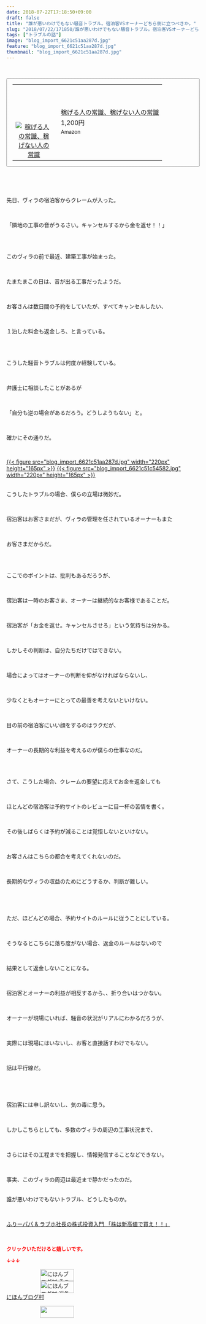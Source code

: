 ```yaml
---
date: 2018-07-22T17:18:50+09:00
draft: false
title: "誰が悪いわけでもない騒音トラブル。宿泊客VSオーナーどちら側に立つべきか。"
slug: "2018/07/22/171850/誰が悪いわけでもない騒音トラブル。宿泊客VSオーナーどちら側に立つべきか。"
tags: ["トラブルの話"]
image: "blog_import_6621c51aa287d.jpg"
feature: "blog_import_6621c51aa287d.jpg"
thumbnail: "blog_import_6621c51aa287d.jpg"
---
```

<p> </p><div contenteditable="false" style="padding: 15px; border-radius: 4px; border: 1px dotted currentColor; border-image: none;"><table border="0" cellpadding="0" cellspacing="0" style="margin: 0px; table-layout: fixed;" width="100%">	<tbody width="100%">		<tr>			<td aligin="center" style="vertical-align: middle;" width="95"><span style="text-align: center; display: block;"><a alt0="AmebaAffiliate" alt1="稼げる人の常識、稼げない人の常識" alt2="Amazon" alt3="https://images-fe.ssl-images-amazon.com/images/I/51Ft8zEBpkL._SL160_.jpg" alt4="1" href="4802110227?SubscriptionId=AKIAJLD6FH2TADXIQKDQ&amp;tag=amebablog-a2371184-22&amp;linkCode=xm2&amp;camp=2025&amp;creative=165953&amp;creativeASIN=4802110227" target="_blank"><img alt="稼げる人の常識、稼げない人の常識" border="0" data-img="affiliate" src="data:image/svg+xml;charset=utf-8,%3Csvg%20xmlns%3D%22http%3A%2F%2Fwww.w3.org%2F2000%2Fsvg%22%20title%3D%22Placeholder%20for%20Images%22%20role%3D%22presentation%22%20viewBox%3D%220%200%201%201%22%20%2F%3E" style="margin: 0px; vertical-align: middle; max-width: 95px;" data-src="https://images-fe.ssl-images-amazon.com/images/I/51Ft8zEBpkL._SL160_.jpg"/><noscript><img alt="稼げる人の常識、稼げない人の常識" border="0" data-img="affiliate" src="https://images-fe.ssl-images-amazon.com/images/I/51Ft8zEBpkL._SL160_.jpg" style="margin: 0px; vertical-align: middle; max-width: 95px;"></noscript></a></span></td>			<td style="line-height: 1.5; padding-left: 15px; vertical-align: middle;"><a alt0="AmebaAffiliate" alt1="稼げる人の常識、稼げない人の常識" alt2="Amazon" alt3="https://images-fe.ssl-images-amazon.com/images/I/51Ft8zEBpkL._SL160_.jpg" alt4="1" href="4802110227?SubscriptionId=AKIAJLD6FH2TADXIQKDQ&amp;tag=amebablog-a2371184-22&amp;linkCode=xm2&amp;camp=2025&amp;creative=165953&amp;creativeASIN=4802110227" target="_blank">稼げる人の常識、稼げない人の常識</a>			<div style="padding: 3px 0px;">1,200円</div>			<div style="font-size: 0.83em;">Amazon</div></td>		</tr>	</tbody></table></div><p> </p><p> </p><p>先日、ヴィラの宿泊客からクレームが入った。</p><p> </p><p>「隣地の工事の音がうるさい。キャンセルするから金を返せ！！」</p><p> </p><p><br/>このヴィラの前で最近、建築工事が始まった。</p><p> </p><p>たまたまこの日は、音が出る工事だったようだ。</p><p> </p><p>お客さんは数日間の予約をしていたが、すべてキャンセルしたい、</p><p> </p><p>１泊した料金も返金しろ、と言っている。</p><p> </p><p><br/>こうした騒音トラブルは何度か経験している。</p><p> </p><p>弁護士に相談したことがあるが</p><p> </p><p>「自分も逆の場合があるだろう。どうしようもない」と。</p><p> </p><p>確かにその通りだ。</p><p> </p><p><a href="blog_import_6621c51aa287d.jpg">{{< figure src="blog_import_6621c51aa287d.jpg" width="220px" height="165px" >}}</a> <a href="blog_import_6621c51c54582.jpg">{{< figure src="blog_import_6621c51c54582.jpg" width="220px" height="165px" >}}</a></p><p><br/>こうしたトラブルの場合、僕らの立場は微妙だ。</p><p> </p><p>宿泊客はお客さまだが、ヴィラの管理を任されているオーナーもまた</p><p> </p><p>お客さまだからだ。</p><p> </p><p><br/>ここでのポイントは、批判もあるだろうが、</p><p> </p><p>宿泊客は一時のお客さま、オーナーは継続的なお客様であることだ。</p><p> </p><p>宿泊客が「お金を返せ。キャンセルさせろ」という気持ちは分かる。</p><p> </p><p>しかしその判断は、自分たちだけではできない。</p><p> </p><p>場合によってはオーナーの判断を仰がなければならないし、</p><p> </p><p>少なくともオーナーにとっての最善を考えないといけない。</p><p> </p><p>目の前の宿泊客にいい顔をするのはラクだが、</p><p> </p><p>オーナーの長期的な利益を考えるのが僕らの仕事なのだ。</p><p> </p><p><br/>さて、こうした場合、クレームの要望に応えてお金を返金しても</p><p> </p><p>ほとんどの宿泊客は予約サイトのレビューに目一杯の苦情を書く。</p><p> </p><p>その後しばらくは予約が減ることは覚悟しないといけない。</p><p> </p><p>お客さんはこちらの都合を考えてくれないのだ。</p><p> </p><p>長期的なヴィラの収益のためにどうするか、判断が難しい。</p><p> </p><p> </p><p>ただ、ほどんどの場合、予約サイトのルールに従うことにしている。</p><p> </p><p>そうなるとこちらに落ち度がない場合、返金のルールはないので</p><p> </p><p>結果として返金しないことになる。</p><p> </p><p>宿泊客とオーナーの利益が相反するから、、折り合いはつかない。</p><p> </p><p>オーナーが現場にいれば、騒音の状況がリアルにわかるだろうが、</p><p> </p><p>実際には現場にはいないし、お客と直接話すわけでもない。</p><p> </p><p>話は平行線だ。</p><p> </p><p> </p><p>宿泊客には申し訳ないし、気の毒に思う。</p><p> </p><p>しかしこちらとしても、多数のヴィラの周辺の工事状況まで、</p><p> </p><p>さらにはその工程までを把握し、情報発信することなどできない。</p><p> </p><p>事実、このヴィラの周辺は最近まで静かだったのだ。</p><p><br/>誰が悪いわけでもないトラブル、どうしたものか。</p><p> </p><p><a href="shintakane" target="_blank">ふりーパパ &amp; ラブホ社長の株式投資入門 「株は新高値で買え！！」</a></p><p> </p><p><font color="#ff0000" size="2"><strong>クリックいただけると嬉しいです。</strong></font></p><p><font color="#ff0000" size="2"><strong>↓↓↓</strong></font></p><p><a href="ranking.html?p_cid=01260127" id="&amp;blogmura_banner" target="_blank"><img alt="にほんブログ村 その他生活ブログ 不動産投資へ" border="0" height="31" src="data:image/svg+xml;charset=utf-8,%3Csvg%20xmlns%3D%22http%3A%2F%2Fwww.w3.org%2F2000%2Fsvg%22%20title%3D%22Placeholder%20for%20Images%22%20role%3D%22presentation%22%20viewBox%3D%220%200%2088%2031%22%20%2F%3E" width="88" data-src="https://img-proxy.blog-video.jp/images?url=http%3A%2F%2Flife.blogmura.com%2Fhudousantoushi%2Fimg%2Fhudousantoushi88_31.gif" style="aspect-ratio: auto 88 / 31;"/><noscript><img alt="にほんブログ村 その他生活ブログ 不動産投資へ" border="0" height="31" src="https://img-proxy.blog-video.jp/images?url=http%3A%2F%2Flife.blogmura.com%2Fhudousantoushi%2Fimg%2Fhudousantoushi88_31.gif" width="88"></noscript></a><br/><a href="ranking.html?p_cid=01260127" target="_blank"><img alt="にほんブログ村 海外生活ブログ バリ島情報へ" border="0" height="31" src="data:image/svg+xml;charset=utf-8,%3Csvg%20xmlns%3D%22http%3A%2F%2Fwww.w3.org%2F2000%2Fsvg%22%20title%3D%22Placeholder%20for%20Images%22%20role%3D%22presentation%22%20viewBox%3D%220%200%2088%2031%22%20%2F%3E" width="88" data-src="https://img-proxy.blog-video.jp/images?url=http%3A%2F%2Foverseas.blogmura.com%2Fbali%2Fimg%2Fbali88_31.gif" style="aspect-ratio: auto 88 / 31;"/><noscript><img alt="にほんブログ村 海外生活ブログ バリ島情報へ" border="0" height="31" src="https://img-proxy.blog-video.jp/images?url=http%3A%2F%2Foverseas.blogmura.com%2Fbali%2Fimg%2Fbali88_31.gif" width="88"></noscript></a><br/><a href="ranking.html?p_cid=01260127" target="_blank">にほんブログ村</a></p><p><a href="link.php?1804582" title="人気ブログランキングへ"><img border="0" height="31" src="data:image/svg+xml;charset=utf-8,%3Csvg%20xmlns%3D%22http%3A%2F%2Fwww.w3.org%2F2000%2Fsvg%22%20title%3D%22Placeholder%20for%20Images%22%20role%3D%22presentation%22%20viewBox%3D%220%200%2088%2031%22%20%2F%3E" width="88" data-src="https://blog.with2.net/img/banner/banner_22.gif" style="aspect-ratio: auto 88 / 31;"/><noscript><img border="0" height="31" src="https://blog.with2.net/img/banner/banner_22.gif" width="88"></noscript></a></p><p> </p>

